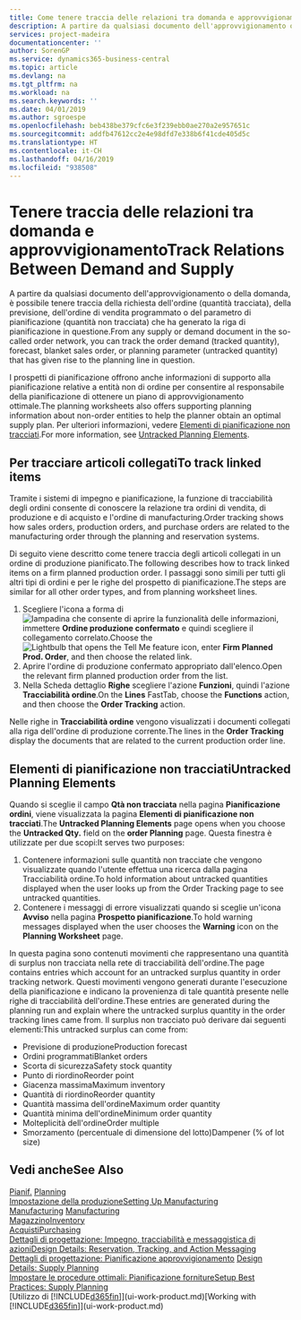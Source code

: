 ```yaml
---
title: Come tenere traccia delle relazioni tra domanda e approvvigionamento | Microsoft Docs
description: A partire da qualsiasi documento dell'approvvigionamento o della domanda, è possibile tenere traccia della richiesta dell'ordine (quantità tracciata), della previsione, dell'ordine di vendita programmato o del parametro di pianificazione (quantità non tracciata) che ha generato la riga di pianificazione in questione.
services: project-madeira
documentationcenter: ''
author: SorenGP
ms.service: dynamics365-business-central
ms.topic: article
ms.devlang: na
ms.tgt_pltfrm: na
ms.workload: na
ms.search.keywords: ''
ms.date: 04/01/2019
ms.author: sgroespe
ms.openlocfilehash: beb438be379cfc6e3f239ebb0ae270a2e957651c
ms.sourcegitcommit: addfb47612cc2e4e98dfd7e338b6f41cde405d5c
ms.translationtype: HT
ms.contentlocale: it-CH
ms.lasthandoff: 04/16/2019
ms.locfileid: "938508"
---
```

# <a name="track-relations-between-demand-and-supply"></a><span data-ttu-id="f962a-103">Tenere traccia delle relazioni tra domanda e approvvigionamento</span><span class="sxs-lookup"><span data-stu-id="f962a-103">Track Relations Between Demand and Supply</span></span>
<span data-ttu-id="f962a-104">A partire da qualsiasi documento dell'approvvigionamento o della domanda, è possibile tenere traccia della richiesta dell'ordine (quantità tracciata), della previsione, dell'ordine di vendita programmato o del parametro di pianificazione (quantità non tracciata) che ha generato la riga di pianificazione in questione.</span><span class="sxs-lookup"><span data-stu-id="f962a-104">From any supply or demand document in the so-called order network, you can track the order demand (tracked quantity), forecast, blanket sales order, or planning parameter (untracked quantity) that has given rise to the planning line in question.</span></span>

<span data-ttu-id="f962a-105">I prospetti di pianificazione offrono anche informazioni di supporto alla pianificazione relative a entità non di ordine per consentire al responsabile della pianificazione di ottenere un piano di approvvigionamento ottimale.</span><span class="sxs-lookup"><span data-stu-id="f962a-105">The planning worksheets also offers supporting planning information about non-order entities to help the planner obtain an optimal supply plan.</span></span> <span data-ttu-id="f962a-106">Per ulteriori informazioni, vedere [Elementi di pianificazione non tracciati](production-how-track-demand-supply.md#untracked-planning-elements).</span><span class="sxs-lookup"><span data-stu-id="f962a-106">For more information, see [Untracked Planning Elements](production-how-track-demand-supply.md#untracked-planning-elements).</span></span>

## <a name="to-track-linked-items"></a><span data-ttu-id="f962a-107">Per tracciare articoli collegati</span><span class="sxs-lookup"><span data-stu-id="f962a-107">To track linked items</span></span>
<span data-ttu-id="f962a-108">Tramite i sistemi di impegno e pianificazione, la funzione di tracciabilità degli ordini consente di conoscere la relazione tra ordini di vendita, di produzione e di acquisto e l'ordine di manufacturing.</span><span class="sxs-lookup"><span data-stu-id="f962a-108">Order tracking shows how sales orders, production orders, and purchase orders are related to the manufacturing order through the planning and reservation systems.</span></span>

<span data-ttu-id="f962a-109">Di seguito viene descritto come tenere traccia degli articoli collegati in un ordine di produzione pianificato.</span><span class="sxs-lookup"><span data-stu-id="f962a-109">The following describes how to track linked items on a firm planned production order.</span></span> <span data-ttu-id="f962a-110">I passaggi sono simili per tutti gli altri tipi di ordini e per le righe del prospetto di pianificazione.</span><span class="sxs-lookup"><span data-stu-id="f962a-110">The steps are similar for all other order types, and from planning worksheet lines.</span></span>

1. <span data-ttu-id="f962a-111">Scegliere l'icona a forma di ![lampadina che consente di aprire la funzionalità delle informazioni](media/ui-search/search_small.png "Informazioni sull'operazione che si desidera eseguire"), immettere **Ordine produzione confermato** e quindi scegliere il collegamento correlato.</span><span class="sxs-lookup"><span data-stu-id="f962a-111">Choose the ![Lightbulb that opens the Tell Me feature](media/ui-search/search_small.png "Tell me what you want to do") icon, enter **Firm Planned Prod. Order**, and then choose the related link.</span></span>
2. <span data-ttu-id="f962a-112">Aprire l'ordine di produzione confermato appropriato dall'elenco.</span><span class="sxs-lookup"><span data-stu-id="f962a-112">Open the relevant firm planned production order from the list.</span></span>
3. <span data-ttu-id="f962a-113">Nella Scheda dettaglio **Righe** scegliere l'azione **Funzioni**, quindi l'azione **Tracciabilità ordine**.</span><span class="sxs-lookup"><span data-stu-id="f962a-113">On the **Lines** FastTab, choose the **Functions** action, and then choose the **Order Tracking** action.</span></span>

<span data-ttu-id="f962a-114">Nelle righe in **Tracciabilità ordine** vengono visualizzati i documenti collegati alla riga dell'ordine di produzione corrente.</span><span class="sxs-lookup"><span data-stu-id="f962a-114">The lines in the **Order Tracking** display the documents that are related to the current production order line.</span></span>

## <a name="untracked-planning-elements"></a><span data-ttu-id="f962a-115">Elementi di pianificazione non tracciati</span><span class="sxs-lookup"><span data-stu-id="f962a-115">Untracked Planning Elements</span></span>
<span data-ttu-id="f962a-116">Quando si sceglie il campo **Qtà non tracciata** nella pagina **Pianificazione ordini**, viene visualizzata la pagina **Elementi di pianificazione non tracciati**.</span><span class="sxs-lookup"><span data-stu-id="f962a-116">The **Untracked Planning Elements** page opens when you choose the **Untracked Qty.** field on the **order Planning** page.</span></span> <span data-ttu-id="f962a-117">Questa finestra è utilizzate per due scopi:</span><span class="sxs-lookup"><span data-stu-id="f962a-117">It serves two purposes:</span></span>

1. <span data-ttu-id="f962a-118">Contenere informazioni sulle quantità non tracciate che vengono visualizzate quando l'utente effettua una ricerca dalla pagina Tracciabilità ordine.</span><span class="sxs-lookup"><span data-stu-id="f962a-118">To hold information about untracked quantities displayed when the user looks up from the Order Tracking page to see untracked quantities.</span></span>
2. <span data-ttu-id="f962a-119">Contenere i messaggi di errore visualizzati quando si sceglie un'icona **Avviso** nella pagina **Prospetto pianificazione**.</span><span class="sxs-lookup"><span data-stu-id="f962a-119">To hold warning messages displayed when the user chooses the **Warning** icon on the **Planning Worksheet** page.</span></span>

<span data-ttu-id="f962a-120">In questa pagina sono contenuti movimenti che rappresentano una quantità di surplus non tracciata nella rete di tracciabilità dell'ordine.</span><span class="sxs-lookup"><span data-stu-id="f962a-120">The page contains entries which account for an untracked surplus quantity in order tracking network.</span></span> <span data-ttu-id="f962a-121">Questi movimenti vengono generati durante l'esecuzione della pianificazione e indicano la provenienza di tale quantità presente nelle righe di tracciabilità dell'ordine.</span><span class="sxs-lookup"><span data-stu-id="f962a-121">These entries are generated during the planning run and explain where the untracked surplus quantity in the order tracking lines came from.</span></span> <span data-ttu-id="f962a-122">Il surplus non tracciato può derivare dai seguenti elementi:</span><span class="sxs-lookup"><span data-stu-id="f962a-122">This untracked surplus can come from:</span></span>

- <span data-ttu-id="f962a-123">Previsione di produzione</span><span class="sxs-lookup"><span data-stu-id="f962a-123">Production forecast</span></span>
- <span data-ttu-id="f962a-124">Ordini programmati</span><span class="sxs-lookup"><span data-stu-id="f962a-124">Blanket orders</span></span>
- <span data-ttu-id="f962a-125">Scorta di sicurezza</span><span class="sxs-lookup"><span data-stu-id="f962a-125">Safety stock quantity</span></span>
- <span data-ttu-id="f962a-126">Punto di riordino</span><span class="sxs-lookup"><span data-stu-id="f962a-126">Reorder point</span></span>
- <span data-ttu-id="f962a-127">Giacenza massima</span><span class="sxs-lookup"><span data-stu-id="f962a-127">Maximum inventory</span></span>
- <span data-ttu-id="f962a-128">Quantità di riordino</span><span class="sxs-lookup"><span data-stu-id="f962a-128">Reorder quantity</span></span>
- <span data-ttu-id="f962a-129">Quantità massima dell'ordine</span><span class="sxs-lookup"><span data-stu-id="f962a-129">Maximum order quantity</span></span>
- <span data-ttu-id="f962a-130">Quantità minima dell'ordine</span><span class="sxs-lookup"><span data-stu-id="f962a-130">Minimum order quantity</span></span>
- <span data-ttu-id="f962a-131">Molteplicità dell'ordine</span><span class="sxs-lookup"><span data-stu-id="f962a-131">Order multiple</span></span>
- <span data-ttu-id="f962a-132">Smorzamento (percentuale di dimensione del lotto)</span><span class="sxs-lookup"><span data-stu-id="f962a-132">Dampener (% of lot size)</span></span>

## <a name="see-also"></a><span data-ttu-id="f962a-133">Vedi anche</span><span class="sxs-lookup"><span data-stu-id="f962a-133">See Also</span></span>  
<span data-ttu-id="f962a-134">[Pianif.](production-planning.md) </span><span class="sxs-lookup"><span data-stu-id="f962a-134">[Planning](production-planning.md) </span></span>  
[<span data-ttu-id="f962a-135">Impostazione della produzione</span><span class="sxs-lookup"><span data-stu-id="f962a-135">Setting Up Manufacturing</span></span>](production-configure-production-processes.md)  
<span data-ttu-id="f962a-136">[Manufacturing](production-manage-manufacturing.md)  </span><span class="sxs-lookup"><span data-stu-id="f962a-136">[Manufacturing](production-manage-manufacturing.md)  </span></span>  
[<span data-ttu-id="f962a-137">Magazzino</span><span class="sxs-lookup"><span data-stu-id="f962a-137">Inventory</span></span>](inventory-manage-inventory.md)  
[<span data-ttu-id="f962a-138">Acquisti</span><span class="sxs-lookup"><span data-stu-id="f962a-138">Purchasing</span></span>](purchasing-manage-purchasing.md)  
[<span data-ttu-id="f962a-139">Dettagli di progettazione: Impegno, tracciabilità e messaggistica di azioni</span><span class="sxs-lookup"><span data-stu-id="f962a-139">Design Details: Reservation, Tracking, and Action Messaging</span></span>](design-details-reservation-order-tracking-and-action-messaging.md)  
<span data-ttu-id="f962a-140">[Dettagli di progettazione: Pianificazione approvvigionamento](design-details-supply-planning.md) </span><span class="sxs-lookup"><span data-stu-id="f962a-140">[Design Details: Supply Planning](design-details-supply-planning.md) </span></span>  
[<span data-ttu-id="f962a-141">Impostare le procedure ottimali: Pianificazione forniture</span><span class="sxs-lookup"><span data-stu-id="f962a-141">Setup Best Practices: Supply Planning</span></span>](setup-best-practices-supply-planning.md)  
<span data-ttu-id="f962a-142">[Utilizzo di [!INCLUDE[d365fin](includes/d365fin_md.md)]](ui-work-product.md)</span><span class="sxs-lookup"><span data-stu-id="f962a-142">[Working with [!INCLUDE[d365fin](includes/d365fin_md.md)]](ui-work-product.md)</span></span>
